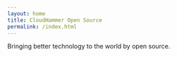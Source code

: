 ```yaml
---
layout: home
title: CloudHammer Open Source
permalink: /index.html
---
```


Bringing better technology to the world by open source.
